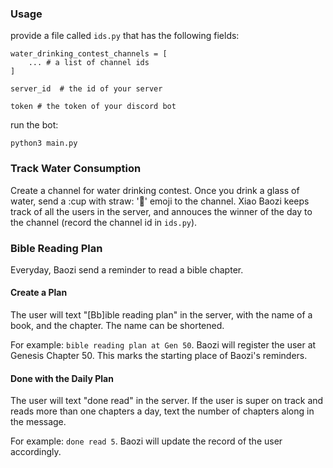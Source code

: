 ### Usage
provide a file called `ids.py` that has the following fields:
```
water_drinking_contest_channels = [
    ... # a list of channel ids
]

server_id  # the id of your server

token # the token of your discord bot
```
run the bot:

`
python3 main.py
`

### Track Water Consumption 

Create a channel for water drinking contest. Once you drink a glass of water, send a :cup with straw: ':cup_with_straw:' emoji to the channel. Xiao Baozi keeps track of all the users in the server, and annouces the winner of the day to the channel (record the channel id in `ids.py`).

### Bible Reading Plan

Everyday, Baozi send a reminder to read a bible chapter.

#### Create a Plan

The user will text "[Bb]ible reading plan" in the server, with the name of a book, and the chapter. The name can be shortened.

For example:
`bible reading plan at Gen 50`. Baozi will register the user at Genesis Chapter 50. This marks the starting place of Baozi's reminders.


#### Done with the Daily Plan

The user will text "done read" in the server. If the user is super on track and reads more than one chapters a day, text the number of chapters along in the message.

For example:
`done read 5`. Baozi will update the record of the user accordingly.

